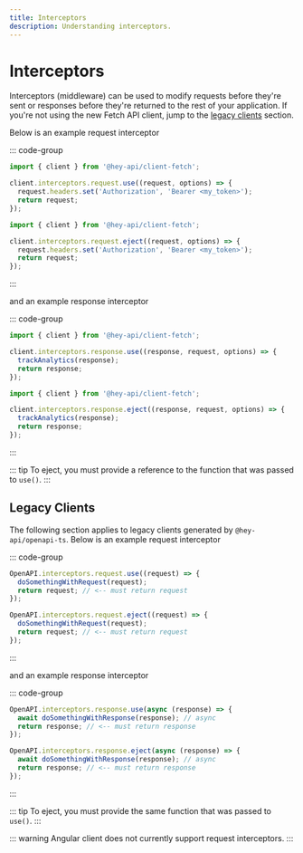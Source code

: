 ```yaml
---
title: Interceptors
description: Understanding interceptors.
---
```


# Interceptors

Interceptors (middleware) can be used to modify requests before they're sent or responses before they're returned to the rest of your application. If you're not using the new Fetch API client, jump to the [legacy clients](#legacy-clients) section.

Below is an example request interceptor

::: code-group

```js [use]
import { client } from '@hey-api/client-fetch';

client.interceptors.request.use((request, options) => {
  request.headers.set('Authorization', 'Bearer <my_token>');
  return request;
});
```

```js [eject]
import { client } from '@hey-api/client-fetch';

client.interceptors.request.eject((request, options) => {
  request.headers.set('Authorization', 'Bearer <my_token>');
  return request;
});
```

:::

and an example response interceptor

::: code-group

```js [use]
import { client } from '@hey-api/client-fetch';

client.interceptors.response.use((response, request, options) => {
  trackAnalytics(response);
  return response;
});
```

```js [eject]
import { client } from '@hey-api/client-fetch';

client.interceptors.response.eject((response, request, options) => {
  trackAnalytics(response);
  return response;
});
```

:::

::: tip
To eject, you must provide a reference to the function that was passed to `use()`.
:::

## Legacy Clients

The following section applies to legacy clients generated by `@hey-api/openapi-ts`. Below is an example request interceptor

::: code-group

```js [use]
OpenAPI.interceptors.request.use((request) => {
  doSomethingWithRequest(request);
  return request; // <-- must return request
});
```

```js [eject]
OpenAPI.interceptors.request.eject((request) => {
  doSomethingWithRequest(request);
  return request; // <-- must return request
});
```

:::

and an example response interceptor

::: code-group

```js [use]
OpenAPI.interceptors.response.use(async (response) => {
  await doSomethingWithResponse(response); // async
  return response; // <-- must return response
});
```

```js [eject]
OpenAPI.interceptors.response.eject(async (response) => {
  await doSomethingWithResponse(response); // async
  return response; // <-- must return response
});
```

:::

::: tip
To eject, you must provide the same function that was passed to `use()`.
:::

::: warning
Angular client does not currently support request interceptors.
:::

<!--@include: ../examples.md-->
